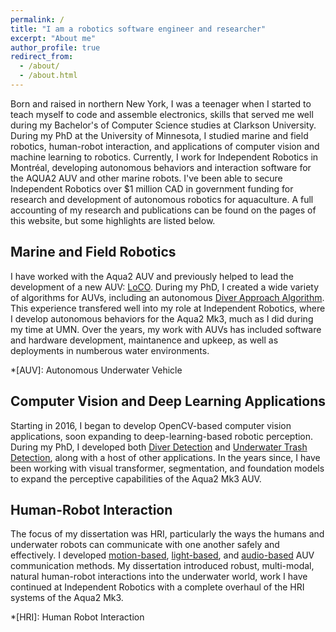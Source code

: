 ```yaml
---
permalink: /
title: "I am a robotics software engineer and researcher"
excerpt: "About me"
author_profile: true
redirect_from: 
  - /about/
  - /about.html
---
```

Born and raised in northern New York, I was a teenager when I started to teach myself to code and assemble electronics, skills that served me well during my Bachelor's of Computer Science studies at Clarkson University. During my PhD at the University of Minnesota, I studied marine and field robotics, human-robot interaction, and applications of computer vision and machine learning to robotics. Currently, I work for Independent Robotics in Montréal, developing autonomous behaviors and interaction software for the AQUA2 AUV and other marine robots. I've been able to secure Independent Robotics over $1 million CAD in government funding for research and development of autonomous robotics for aquaculture. A full accounting of my research and publications can be found on the pages of this website, but some highlights are listed below.

## Marine and Field Robotics
I have worked with the Aqua2 AUV and previously helped to lead the development of a new AUV: [LoCO](https://michaelscottfulton.com/portfolio/loco). During my PhD, I created a wide variety of algorithms for AUVs, including an autonomous [Diver Approach Algorithm](https://michaelscottfulton.com/portfolio/adroc). This experience transfered well into my role at Independent Robotics, where I develop autonomous behaviors for the Aqua2 Mk3, much as I did during my time at UMN. Over the years, my work with AUVs has included software and hardware development, maintanence and upkeep, as well as deployments in numberous water environments.

*[AUV]: Autonomous Underwater Vehicle

## Computer Vision and Deep Learning Applications
Starting in 2016, I began to develop OpenCV-based computer vision applications, soon expanding to deep-learning-based robotic perception. During my PhD, I developed both [Diver Detection](https://michaelscottfulton.com/portfolio/diver-detection) and [Underwater Trash Detection](https://michaelscottfulton.com/portfolio/trash-detection), along with a host of other applications. In the years since, I have been working with visual transformer, segmentation, and foundation models to expand the perceptive capabilities of the Aqua2 Mk3 AUV. 


## Human-Robot Interaction
The focus of my dissertation was HRI, particularly the ways the humans and underwater robots can communicate with one another safely and effectively. I developed [motion-based](https://michaelscottfulton.com/portfolio/rcvm), [light-based](https://michaelscottfulton.com/portfolio/hreye), and [audio-based](https://michaelscottfulton.com/portfolio/siren) AUV communication methods. My dissertation introduced robust, multi-modal, natural human-robot interactions into the underwater world, work I have continued at Independent Robotics with a complete overhaul of the HRI systems of the Aqua2 Mk3.

*[HRI]: Human Robot Interaction

